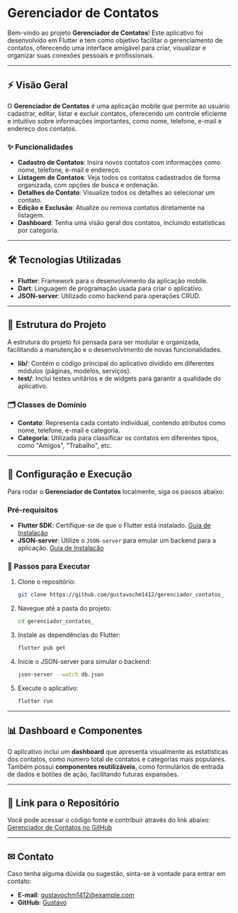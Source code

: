 # Gerenciador de Contatos

Bem-vindo ao projeto **Gerenciador de Contatos**! Este aplicativo foi desenvolvido em Flutter e tem como objetivo facilitar o gerenciamento de contatos, oferecendo uma interface amigável para criar, visualizar e organizar suas conexões pessoais e profissionais.

---

## ⚡ Visão Geral

O **Gerenciador de Contatos** é uma aplicação mobile que permite ao usuário cadastrar, editar, listar e excluir contatos, oferecendo um controle eficiente e intuitivo sobre informações importantes, como nome, telefone, e-mail e endereço dos contatos.

### ✨ Funcionalidades
- **Cadastro de Contatos**: Insira novos contatos com informações como nome, telefone, e-mail e endereço.
- **Listagem de Contatos**: Veja todos os contatos cadastrados de forma organizada, com opções de busca e ordenação.
- **Detalhes do Contato**: Visualize todos os detalhes ao selecionar um contato.
- **Edição e Exclusão**: Atualize ou remova contatos diretamente na listagem.
- **Dashboard**: Tenha uma visão geral dos contatos, incluindo estatísticas por categoria.

---

## 🛠️ Tecnologias Utilizadas
- **Flutter**: Framework para o desenvolvimento da aplicação mobile.
- **Dart**: Linguagem de programação usada para criar o aplicativo.
- **JSON-server**: Utilizado como backend para operações CRUD.

---

## 🌱 Estrutura do Projeto

A estrutura do projeto foi pensada para ser modular e organizada, facilitando a manutenção e o desenvolvimento de novas funcionalidades.

- **lib/**: Contém o código principal do aplicativo dividido em diferentes módulos (páginas, modelos, serviços).
- **test/**: Inclui testes unitários e de widgets para garantir a qualidade do aplicativo.

### 🗂️ Classes de Domínio
- **Contato**: Representa cada contato individual, contendo atributos como nome, telefone, e-mail e categoria.
- **Categoria**: Utilizada para classificar os contatos em diferentes tipos, como "Amigos", "Trabalho", etc.

---

## 🔧 Configuração e Execução

Para rodar o **Gerenciador de Contatos** localmente, siga os passos abaixo:

### Pré-requisitos
- **Flutter SDK**: Certifique-se de que o Flutter está instalado. [Guia de Instalação](https://docs.flutter.dev/get-started/install)
- **JSON-server**: Utilize o `JSON-server` para emular um backend para a aplicação. [Guia de Instalação](https://github.com/typicode/json-server)

### 🚀 Passos para Executar

1. Clone o repositório:
   ```bash
   git clone https://github.com/gustavochm1412/gerenciador_contatos_
   ```
2. Navegue até a pasta do projeto:
   ```bash
   cd gerenciador_contatos_
   ```
3. Instale as dependências do Flutter:
   ```bash
   flutter pub get
   ```
4. Inicie o JSON-server para simular o backend:
   ```bash
   json-server --watch db.json
   ```
5. Execute o aplicativo:
   ```bash
   flutter run
   ```

---

## 📊 Dashboard e Componentes

O aplicativo inclui um **dashboard** que apresenta visualmente as estatísticas dos contatos, como número total de contatos e categorias mais populares. Também possui **componentes reutilizáveis**, como formulários de entrada de dados e botões de ação, facilitando futuras expansões.

---

## 🔗 Link para o Repositório

Você pode acessar o código fonte e contribuir através do link abaixo:
[Gerenciador de Contatos no GitHub](https://github.com/gustavochm1412/gerenciador_contatos_)


---

## ✉ Contato

Caso tenha alguma dúvida ou sugestão, sinta-se à vontade para entrar em contato:
- **E-mail**: [gustavochm1412@example.com](mailto:gustavochm1412@example.com)
- **GitHub**: [Gustavo](https://github.com/gustavochm1412)

